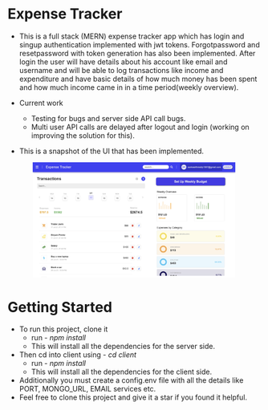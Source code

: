 # Expense Tracker

- This is a full stack (MERN) expense tracker app which has login and singup authentication implemented with jwt tokens. Forgotpassword and resetpassword with token generation has also been implemented. After login the user will have details about his account like email and username and will be able to log transactions like income and expenditure and have basic details of how much money has been spent and how much income came in in a time period(weekly overview).

- Current work

  - Testing for bugs and server side API call bugs.
  - Multi user API calls are delayed after logout and login (working on improving the solution for this).

- This is a snapshot of the UI that has been implemented.

<p align="center">
<img src="./assets/UI-Progress.png" width=80%>
</p>

# Getting Started

- To run this project, clone it
  - run - _npm install_
  - This will install all the dependencies for the server side.
- Then cd into client using - _cd client_
  - run - _npm install_
  - This will install all the dependencies for the client side.
- Additionally you must create a config.env file with all the details like PORT, MONGO_URL, EMAIL services etc.
- Feel free to clone this project and give it a star if you found it helpful.
